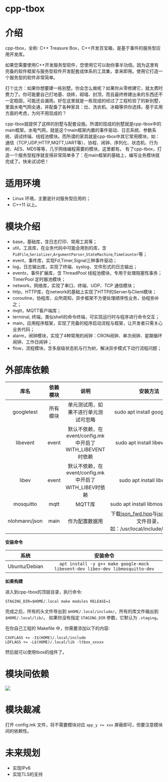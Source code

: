 # cpp-tbox

# 介绍
cpp-tbox，全称: C++ Treasure Box，C++开发百宝箱，是基于事件的服务型应用开发库。

如果您需要使用C++开发服务型软件，您使用它可以助你事半功倍。因为这里有完备的软件框架与服务型软件开发配套成体系的工具集，拿来即用。使用它打造一个服务型的软件非常简单。

打个比方：如果你想要建一栋别墅。你会怎么做呢？如果你从零修建它，就太费时费力了。你可能要自己打地基、烧砖，砌墙、封顶，而且最终修建出来的东西还不一定稳固，可能还会漏雨。好在这里就是一栋现成的经过了工程检验了的新别墅，里面水电气网全通，并配备了各种家具：灶、洗衣机、冰箱等供你选择。基于实用方面的考虑，为何不用现成的？

cpp-tbox就提供了这样的别墅与配套设施。所谓的现成的别墅就是cpp-tbox中的main框架。水电气网，就是这个main框架内置的事件驱动、日志系统、参数系统、调试终端、线程池模块。而所谓的家具就是cpp-tbox中其它常用模块，如：通信（TCP,UDP,HTTP,MQTT,UART等）、协程、闹钟、序列化、状态机、行为树、AES、MD5等等，几乎网络编程需要的模块，这里都有。
有了cpp-tbox，打造一个服务型程序就变得非常简单多了：在main框架的基础上，编写业务模块就完成了。快来试试吧！

# 适用环境

- Linux 环境，主要是针对服务型应用的；
- C++11 以上。

# 模块介绍

- base，基础库，含日志打印、常用工具等；
- util，工具库，在业务代码中可能会用到的库，含`PidFile`,`Serializer`,`ArgumentParser`,`StateMachine`,`TimeCounter`等；
- event，事件库，实现Fd,Timer,Signal三种事件驱动；
- log，日志输出库，实现了终端、syslog、文件形式的日志输出；
- eventx，事件扩展库，含 ThreadPool 线程池模块，专用于处理阻塞性事务；TimerPool 定时器池模块；
- network，网络库，实现了串口、终端、UDP、TCP 通信模块；
- http，HTTP库，在network的基础上实现了HTTP的Server与Client模块；
- coroutine，协程库，众所周知，异步框架不方便处理顺序性业务，协程弥补之；
- mqtt，MQTT客户端库；
- terminal, 终端，类似shell的命令终端，可实现运行时与程序进行命令交互；
- main，应用程序框架，实现了完备的程序启动流程与框架，让开发者只需关心业务代码；
- alarm，闹钟模块，实现了4种常用的闹钟：CRON闹钟、单次闹钟、星期循环闹钟、工作日闹钟；
- flow，流程模块，含多层级状态机与行为树，解决异步模式下动行流程问题；

# 外部库依赖

| 库名 | 依赖模块 | 说明 | 安装方法 |
|:----:|:--------:|:----:|:--------:|
| googletest | 所有模块 | 单元测试用，如果不进行单元测试可忽略 | sudo apt install google-mock |
| libevent | event | 默认不依赖，在event/config.mk中开启了WITH\_LIBEVENT时依赖 | sudo apt install libevent-dev |
| libev | event | 默认不依赖，在event/config.mk中开启了WITH\_LIBEV时依赖 | sudo apt install libev-dev |
| mosquitto | mqtt | MQTT库 | sudo apt install libmosquitto-dev |
| nlohmann/json | main | 作为配置数据用 | 下载[json\_fwd.hpp](https://raw.githubusercontent.com/nlohmann/json/v3.10.4/include/nlohmann/json_fwd.hpp)与[json.hpp](https://raw.githubusercontent.com/nlohmann/json/v3.10.4/single_include/nlohmann/json.hpp)到头文件目录，如：/usr/local/include/nlohmann/ |

**安装命令**

| 系统 | 安装命令 |
|:----:|:------:|
| Ubuntu/Debian | `apt install -y g++ make google-mock libevent-dev libev-dev libmosquitto-dev` |

**如果构建**

进入到cpp-tbox的顶层目录，执行命令:  
```
STAGING_DIR=$HOME/.local make modules RELEASE=1
```

完成之后，所有的头文件导出到 `$HOME/.local/include/`，所有的库文件输出到 `$HOME/.local/lib/`。
如果你没有指定 `STAGING_DIR` 参数，它默认为 `.staging`。

在你自己工程的 Makefile 中，你需要添加以下的内容:
```
CXXFLAGS += -I$(HOME)/.local/include
LDFLAGS += -L$(HOME)/.local/lib -ltbox_xxxxx
```
然后就可以使用tbox的组件了。

# 模块间依赖

![](http://assets.processon.com/chart_image/6227efafe401fd18bcfc83e8.png)

# 模块裁减

打开 config.mk 文件，将不需要模块对应 `app_y += xxx` 屏蔽即可，但要注意模块间的依赖性。

# 未来规划

- 实现IPv6
- 实现TLS的支持

